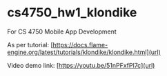 # cs4750_hw1_klondike

For CS 4750 Mobile App Development

As per tutorial: 
[https://docs.flame-engine.org/latest/tutorials/klondike/klondike.html](url)

Video demo link:
[https://youtu.be/51nPFxfPl7c](url)

